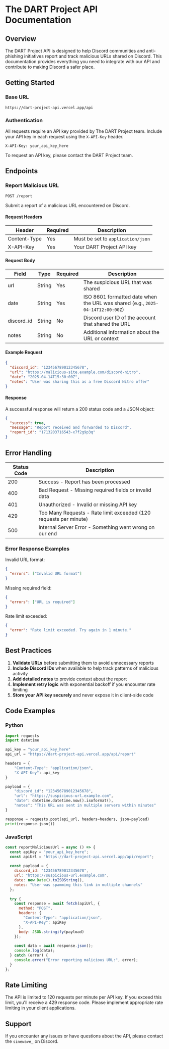 # The DART Project API Documentation

## Overview

The DART Project API is designed to help Discord communities and anti-phishing initiatives report and track malicious URLs shared on Discord. This documentation provides everything you need to integrate with our API and contribute to making Discord a safer place.

## Getting Started

### Base URL
```
https://dart-project-api.vercel.app/api
```

### Authentication
All requests require an API key provided by The DART Project team. Include your API key in each request using the `X-API-Key` header.

```
X-API-Key: your_api_key_here
```

To request an API key, please contact the DART Project team.

## Endpoints

### Report Malicious URL

```
POST /report
```

Submit a report of a malicious URL encountered on Discord.

#### Request Headers

| Header | Required | Description |
|--------|----------|-------------|
| Content-Type | Yes | Must be set to `application/json` |
| X-API-Key | Yes | Your DART Project API key |

#### Request Body

| Field | Type | Required | Description |
|-------|------|----------|-------------|
| url | String | Yes | The suspicious URL that was shared |
| date | String | Yes | ISO 8601 formatted date when the URL was shared (e.g., `2025-04-14T12:00:00Z`) |
| discord_id | String | No | Discord user ID of the account that shared the URL |
| notes | String | No | Additional information about the URL or context |

#### Example Request

```json
{
  "discord_id": "123456789012345678",
  "url": "https://malicious-site.example.com/discord-nitro",
  "date": "2025-04-14T15:30:00Z",
  "notes": "User was sharing this as a free Discord Nitro offer"
}
```

#### Response

A successful response will return a 200 status code and a JSON object:

```json
{
  "success": true,
  "message": "Report received and forwarded to Discord",
  "report_id": "1713203716543-x7f2g9p3q"
}
```

## Error Handling

| Status Code | Description |
|-------------|-------------|
| 200 | Success - Report has been processed |
| 400 | Bad Request - Missing required fields or invalid data |
| 401 | Unauthorized - Invalid or missing API key |
| 429 | Too Many Requests - Rate limit exceeded (120 requests per minute) |
| 500 | Internal Server Error - Something went wrong on our end |

### Error Response Examples

Invalid URL format:
```json
{
  "errors": ["Invalid URL format"]
}
```

Missing required field:
```json
{
  "errors": ["URL is required"]
}
```

Rate limit exceeded:
```json
{
  "error": "Rate limit exceeded. Try again in 1 minute."
}
```

## Best Practices

1. **Validate URLs** before submitting them to avoid unnecessary reports
2. **Include Discord IDs** when available to help track patterns of malicious activity
3. **Add detailed notes** to provide context about the report
4. **Implement retry logic** with exponential backoff if you encounter rate limiting
5. **Store your API key securely** and never expose it in client-side code

## Code Examples

### Python

```python
import requests
import datetime

api_key = "your_api_key_here"
api_url = "https://dart-project-api.vercel.app/api/report"

headers = {
    "Content-Type": "application/json",
    "X-API-Key": api_key
}

payload = {
    "discord_id": "123456789012345678",
    "url": "https://suspicious-url.example.com",
    "date": datetime.datetime.now().isoformat(),
    "notes": "This URL was sent in multiple servers within minutes"
}

response = requests.post(api_url, headers=headers, json=payload)
print(response.json())
```

### JavaScript

```javascript
const reportMaliciousUrl = async () => {
  const apiKey = "your_api_key_here";
  const apiUrl = "https://dart-project-api.vercel.app/api/report";
  
  const payload = {
    discord_id: "123456789012345678",
    url: "https://suspicious-url.example.com",
    date: new Date().toISOString(),
    notes: "User was spamming this link in multiple channels"
  };
  
  try {
    const response = await fetch(apiUrl, {
      method: "POST",
      headers: {
        "Content-Type": "application/json",
        "X-API-Key": apiKey
      },
      body: JSON.stringify(payload)
    });
    
    const data = await response.json();
    console.log(data);
  } catch (error) {
    console.error("Error reporting malicious URL:", error);
  }
};
```

## Rate Limiting

The API is limited to 120 requests per minute per API key. If you exceed this limit, you'll receive a 429 response code. Please implement appropriate rate limiting in your client applications.

## Support

If you encounter any issues or have questions about the API, please contact the `sinewave_` on Discord.
